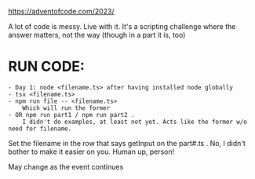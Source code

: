https://adventofcode.com/2023/

A lot of code is messy. Live with it. It's a scripting challenge where the answer matters, not the way (though in a part it is, too)


# RUN CODE:
	- Day 1: node <filename.ts> after having installed node globally
	- tsx <filename.ts>
	- npm run file -- <filename.ts> 
		Which will run the former
	- OR npm run part1 / npm run part2 . 
		I didn't do examples, at least not yet. Acts like the former w/o need for filename.

Set the filename in the row that says getInput on the part#.ts . No, I didn't bother to make it easier on you. Human up, person!

May change as the event continues